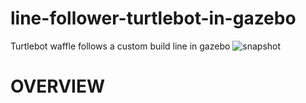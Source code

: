 # line-follower-turtlebot-in-gazebo
Turtlebot waffle follows a custom build line in gazebo
![snapshot](https://user-images.githubusercontent.com/68220390/174467984-efb12d9f-8402-4ebf-97a4-ab887dbde2f9.png)

# OVERVIEW
